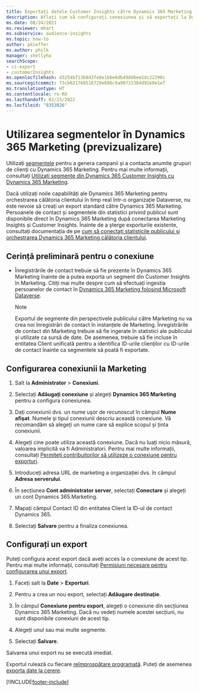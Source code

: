 ```yaml
---
title: Exportați datele Customer Insights către Dynamics 365 Marketing
description: Aflați cum să configurați conexiunea și să exportați la Dynamics 365 Marketing.
ms.date: 08/24/2021
ms.reviewer: mhart
ms.subservice: audience-insights
ms.topic: how-to
author: pkieffer
ms.author: philk
manager: shellyha
searchScope:
- ci-export
- customerInsights
ms.openlocfilehash: d3254bf13b843fe8e1b6e6db49dd6ee1dc22290c
ms.sourcegitcommit: 73cb021760516729e696c9a90731304d92e0e1ef
ms.translationtype: HT
ms.contentlocale: ro-RO
ms.lasthandoff: 02/25/2022
ms.locfileid: "8353926"
---
```

# <a name="use-segments-in-dynamics-365-marketing-preview"></a>Utilizarea segmentelor în Dynamics 365 Marketing (previzualizare)



Utilizați [segmentele](segments.md) pentru a genera campanii și a contacta anumite grupuri de clienți cu Dynamics 365 Marketing. Pentru mai multe informații, consultați [Utilizați segmente din Dynamics 365 Customer Insights cu Dynamics 365 Marketing](/dynamics365/marketing/customer-insights-segments).

Dacă utilizați noile capabilități ale Dynamics 365 Marketing pentru orchestrarea călătoria clientului în timp real într-o organizație Dataverse, nu este nevoie să creați un export standard către Dynamics 365 Marketing. Persoanele de contact și segmentele din statistici privind publicul sunt disponibile direct în Dynamics 365 Marketing după conectarea Marketing Insights și Customer Insights. Înainte de a șterge exporturile existente, consultați documentația de pe [cum să conectați statisticile publicului și orchestrarea Dynamics 365 Marketing călătoria clientului](/dynamics365/marketing/real-time-marketing-ci-profile).

## <a name="prerequisite-for-a-connection"></a>Cerință preliminară pentru o conexiune

- Înregistrările de contact trebuie să fie prezente în Dynamics 365 Marketing înainte de a putea exporta un segment din Customer Insights în Marketing. Citiți mai multe despre cum să efectuați ingestia persoanelor de contact în [Dynamics 365 Marketing folosind Microsoft Dataverse](connect-power-query.md).

  > [!NOTE]
  > Exportul de segmente din perspectivele publicului către Marketing nu va crea noi înregistrări de contact în instanțele de Marketing. Înregistrările de contact din Marketing trebuie să fie ingerate în statistici ale publicului și utilizate ca sursă de date. De asemenea, trebuie să fie incluse în entitatea Client unificată pentru a identifica ID-urile clienților cu ID-urile de contact înainte ca segmentele să poată fi exportate.

## <a name="set-up-connection-to-marketing"></a>Configurarea conexiunii la Marketing

1. Salt la **Administrator** > **Conexiuni**.

1. Selectați **Adăugați conexiune** și alegeți **Dynamics 365 Marketing** pentru a configura conexiunea.

1. Dați conexiunii dvs. un nume ușor de recunoscut în câmpul **Nume afișat**. Numele și tipul conexiunii descriu această conexiune. Vă recomandăm să alegeți un nume care să explice scopul și ținta conexiunii.

1. Alegeți cine poate utiliza această conexiune. Dacă nu luați nicio măsură, valoarea implicită va fi Administratori. Pentru mai multe informații, consultați [Permiteți contribuitorilor să utilizeze o conexiune pentru exporturi](connections.md#allow-contributors-to-use-a-connection-for-exports).

1. Introduceți adresa URL de marketing a organizației dvs. în câmpul **Adresa serverului**.

1. În secțiunea **Cont administrator server**, selectați **Conectare** și alegeți un cont Dynamics 365 Marketing.

1. Mapați câmpul Contact ID din entitatea Client la ID-ul de contact Dynamics 365.

1. Selectați **Salvare** pentru a finaliza conexiunea. 

## <a name="configure-an-export"></a>Configurați un export

Puteți configura acest export dacă aveți acces la o conexiune de acest tip. Pentru mai multe informații, consultați [Permisiuni necesare pentru configurarea unui export](export-destinations.md#set-up-a-new-export).

1. Faceți salt la **Date** > **Exporturi**.

1. Pentru a crea un nou export, selectați **Adăugare destinație**.

1. În câmpul **Conexiune pentru export**, alegeți o conexiune din secțiunea Dynamics 365 Marketing. Dacă nu vedeți numele acestei secțiuni, nu sunt disponibile conexiuni de acest tip.

1. Alegeți unul sau mai multe segmente.

1. Selectați **Salvare**.

Salvarea unui export nu se execută imediat.

Exportul rulează cu fiecare [reîmprospătare programată](system.md#schedule-tab). Puteți de asemenea [exporta date la cerere](export-destinations.md#run-exports-on-demand). 

[!INCLUDE[footer-include](../includes/footer-banner.md)]
